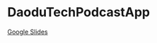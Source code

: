 # DaoduTechPodcastApp
[Google Slides](https://docs.google.com/presentation/d/1D89s4nFoZz7idp7IWwiWxugXSyoly34e2s5sa6OqJA0/embed)
